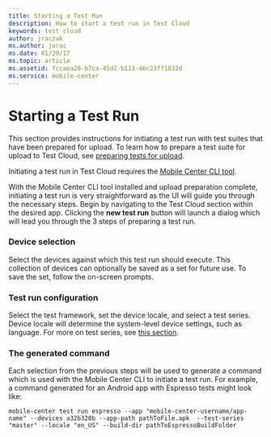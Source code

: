 ```yaml
---
title: Starting a Test Run
description: How to start a test run in Test Cloud
keywords: test cloud
author: jraczak
ms.author: jurac
ms.date: 01/20/17
ms.topic: article
ms.assetid: fccaea20-b7ca-45d2-b111-46c23ff1832d
ms.service: mobile-center
---
```


# Starting a Test Run

This section provides instructions for initiating a test run with test suites that have been prepared for upload. To learn how to prepare a test suite for upload to Test Cloud, see [preparing tests for upload](~/test-cloud/preparing-for-upload/index.md).

Initiating a test run in Test Cloud requires the [Mobile Center CLI tool](~/cli/index.md).

With the Mobile Center CLI tool installed and upload preparation complete, initiating a test run is very straightforward as the UI will guide you through the necessary steps. Begin by navigating to the Test Cloud section within the desired app. Clicking the **new test run** button will launch a dialog which will lead you through the 3 steps of preparing a test run.

### Device selection
Select the devices against which this test run should execute. This collection of devices can optionally be saved as a set for future use. To save the set, follow the on-screen prompts.

### Test run configuration
Select the test framework, set the device locale, and select a test series. Device locale will determine the system-level device settings, such as language. For more on test series, see [this section](~/test-cloud/core-concepts.md).

### The generated command
Each selection from the previous steps will be used to generate a command which is used with the Mobile Center CLI to initiate a test run. For example, a command generated for an Android app with Espresso tests might look like:

```
mobile-center test run espresso --app "mobile-center-username/app-name" --devices a32b320b --app-path pathToFile.apk  --test-series "master" --locale "en_US" --build-dir pathToEspressoBuildFolder
```
